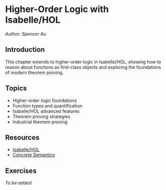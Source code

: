 # Higher-Order Logic with Isabelle/HOL

*Author: Spencer Au*

## Introduction

This chapter extends to higher-order logic in Isabelle/HOL, showing how to reason about functions as first-class objects and exploring the foundations of modern theorem proving.

## Topics

- Higher-order logic foundations
- Function types and quantification
- Isabelle/HOL advanced features
- Theorem proving strategies
- Industrial theorem proving

## Resources

- [Isabelle/HOL](https://isabelle.in.tum.de/)
- [Concrete Semantics](http://www.concrete-semantics.org/)

## Exercises

*To be added*
